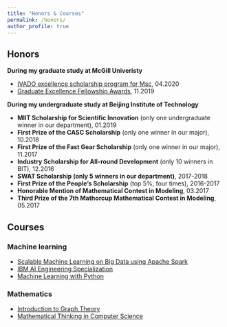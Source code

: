 ```yaml
---
title: "Honors & Courses"
permalink: /honors/
author_profile: true
---
```




## Honors

**During my graduate study at McGill Univeristy**

* [IVADO excellence scholarship program for Msc](https://ivado.ca/en/ivado-scholarships/excellence-scholarships-msc/), 04.2020
* [Graduate Excellence Fellowship Awards](https://www.mcgill.ca/engineering/students/graduate-students/funding/gef]), 11.2019


**During my undergraduate study at Beijing Institute of Technology**
* **MIIT Scholarship for Scientific Innovation** (only one undergraduate winner in our department), 01.2019
* **First Prize of the CASC Scholarship** (only one winner in our major), 10.2018
* **First Prize of the Fast Gear Scholarship** (only one winner in our major), 11.2017
* **Industry Scholarship for All-round Development** (only 10 winners in BIT), 12.2016
* **SWAT Scholarship (only 5 winners in our department)**, 2017-2018
* **First Prize of the People’s Scholarship** (top 5%, four times), 2016-2017
* **Honorable Mention of Mathematical Contest in Modeling**, 03.2017
* **Third Prize of the 7th Mathorcup Mathematical Contest in Modeling**, 05.2017

## Courses

### Machine learning

* [Scalable Machine Learning on Big Data using Apache Spark](https://www.coursera.org/account/accomplishments/certificate/HVJSDKFKHXBS)
* [IBM AI Engineering Specialization](https://www.coursera.org/account/accomplishments/specialization/certificate/HD3RBUFCD6GK)
* [Machine Learning with Python](https://www.coursera.org/account/accomplishments/certificate/RG26J9LFJ8KY)

### Mathematics
* [Introduction to Graph Theory](https://www.coursera.org/account/accomplishments/certificate/AJKE24FLSDGX
)
* [Mathematical Thinking in Computer Science
](https://www.coursera.org/account/accomplishments/certificate/NELTB3R3SHPQ
)



